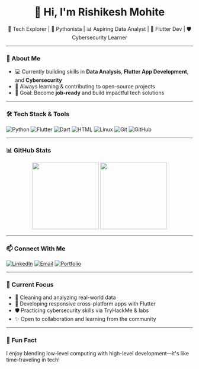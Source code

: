 <h1 align="center">👋 Hi, I'm Rishikesh Mohite</h1>
<p align="center">
  🚀 Tech Explorer | 🐍 Pythonista | 📊 Aspiring Data Analyst | 📱 Flutter Dev | 🛡️ Cybersecurity Learner  
</p>

---

### 🧠 About Me

- 💻 Currently building skills in **Data Analysis**, **Flutter App Development**, and **Cybersecurity**    
- 🌱 Always learning & contributing to open-source projects  
- 🎯 Goal: Become **job-ready** and build impactful tech solutions

---

### 🛠️ Tech Stack & Tools

![Python](https://img.shields.io/badge/-Python-3776AB?style=for-the-badge&logo=python&logoColor=white)
![Flutter](https://img.shields.io/badge/-Flutter-02569B?style=for-the-badge&logo=flutter&logoColor=white)
![Dart](https://img.shields.io/badge/-Dart-0175C2?style=for-the-badge&logo=dart&logoColor=white)
![HTML](https://img.shields.io/badge/-HTML5-E34F26?style=for-the-badge&logo=html5&logoColor=white)
![Linux](https://img.shields.io/badge/-Linux-FCC624?style=for-the-badge&logo=linux&logoColor=black)
![Git](https://img.shields.io/badge/-Git-F05032?style=for-the-badge&logo=git&logoColor=white)
![GitHub](https://img.shields.io/badge/-GitHub-181717?style=for-the-badge&logo=github&logoColor=white)

---

### 📊 GitHub Stats

<p align="center">
  <img src="https://github-readme-stats.vercel.app/api?username=rishikesh-272&show_icons=true&theme=default" height="180px" />
  <img src="https://github-readme-stats.vercel.app/api/top-langs/?username=rishikesh-272&layout=compact&theme=default" height="180px" />
</p>

---

### 📫 Connect With Me

[![LinkedIn](https://img.shields.io/badge/-LinkedIn-blue?style=flat-square&logo=linkedin)](www.linkedin.com/in/rishikesh-mohite-b6724024a)
[![Email](https://img.shields.io/badge/-Email-D14836?style=flat-square&logo=gmail&logoColor=white)](mailto:rishikeshmohite82@gmail.com)
[![Portfolio](https://img.shields.io/badge/-Portfolio-24292E?style=flat-square&logo=github&logoColor=white)](https://your-portfolio.com)

---

### 🧭 Current Focus

- 🧹 Cleaning and analyzing real-world data  
- 📱 Developing responsive cross-platform apps with Flutter  
- 🛡️ Practicing cybersecurity skills via TryHackMe & labs  
- ✨ Open to collaboration and learning from the community

---

### 🧩 Fun Fact
I enjoy blending low-level computing with high-level development—it's like time-traveling in tech!
